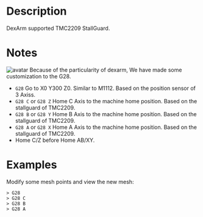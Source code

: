 # Description
  DexArm supported TMC2209 StallGuard.
  
# Notes
  ![avatar](DexArm's_Coordinate_System.png)
  Because of the particularity of dexarm, We have made some customization to the G28.
  - `G28` Go to X0 Y300 Z0. Similar to M1112. Based on the position sensor of 3 Axiss.
  - `G28 C` or `G28 Z` Home C Axis to the machine home position. Based on the stallguard of TMC2209.
  - `G28 B` or `G28 Y` Home B Axis to the machine home position. Based on the stallguard of TMC2209.
  - `G28 A` or `G28 X` Home A Axis to the machine home position. Based on the stallguard of TMC2209.
  - Home C/Z before Home AB/XY.

# Examples
Modify some mesh points and view the new mesh:
```
> G28
> G28 C
> G28 B
> G28 A
```